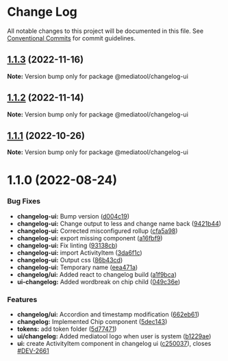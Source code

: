 # Change Log

All notable changes to this project will be documented in this file.
See [Conventional Commits](https://conventionalcommits.org) for commit guidelines.

## [1.1.3](https://github.com/mediatool/mediatool/compare/@mediatool/changelog-ui@1.1.2...@mediatool/changelog-ui@1.1.3) (2022-11-16)

**Note:** Version bump only for package @mediatool/changelog-ui





## [1.1.2](https://github.com/mediatool/mediatool/compare/@mediatool/changelog-ui@1.1.1...@mediatool/changelog-ui@1.1.2) (2022-11-14)

**Note:** Version bump only for package @mediatool/changelog-ui





## [1.1.1](https://github.com/mediatool/mediatool/compare/@mediatool/changelog-ui@1.1.0...@mediatool/changelog-ui@1.1.1) (2022-10-26)

**Note:** Version bump only for package @mediatool/changelog-ui





# 1.1.0 (2022-08-24)


### Bug Fixes

* **changelog-ui:** Bump version ([d004c19](https://github.com/mediatool/mediatool/commit/d004c193254bd217aee3fee24744f0fb635249b0))
* **changelog-ui:** Change output to less and change name back ([9421b44](https://github.com/mediatool/mediatool/commit/9421b44076e7110d8c4ac057fdbbf08a9a7b8d2e))
* **changelog-ui:** Corrected misconfigured rollup ([cfa5a98](https://github.com/mediatool/mediatool/commit/cfa5a9895916c78dc3c24c74300c148c1e343926))
* **changelog-ui:** export missing component ([a16fbf9](https://github.com/mediatool/mediatool/commit/a16fbf973a057b4bb6b4d42f752c299e0bdb69a3))
* **changelog-ui:** Fix linting ([93138cb](https://github.com/mediatool/mediatool/commit/93138cb508ff4b4acc937faffae89e82a964a815))
* **changelog-ui:** import ActivityItem ([3da6f1c](https://github.com/mediatool/mediatool/commit/3da6f1c975e9f5fd00f3fe1b26756c3c4072d251))
* **changelog-ui:** Output css ([86b43cd](https://github.com/mediatool/mediatool/commit/86b43cdf7ad0ba5fa9d60ed6840f8c6b0a231138))
* **changelog-ui:** Temporary name ([eea471a](https://github.com/mediatool/mediatool/commit/eea471ae9960391e544ef9fd5ee620425f56219f))
* **changelog/ui:** Added react to changelog build ([a1f9bca](https://github.com/mediatool/mediatool/commit/a1f9bca3cdc7d8fdedc3d4642589ec23a93fab26))
* **ui-changelog:** Added wordbreak on chip child ([049c36e](https://github.com/mediatool/mediatool/commit/049c36e1bac3c335a1ed484fe964ecfc8a20925d))


### Features

* **changelog/ui:** Accordion and timestamp modification ([662eb61](https://github.com/mediatool/mediatool/commit/662eb6197f0771535f7d189ad0c2bd3a051d2257))
* **changelog:** Implemented Chip component ([5dec143](https://github.com/mediatool/mediatool/commit/5dec1439372961a8f5adcb43548d1f8a8ef9dd5b))
* **tokens:** add token folder ([5d77471](https://github.com/mediatool/mediatool/commit/5d77471de618455093c5bab46f1b0c9aae2dc7dd))
* **ui/changelog:** Added mediatool logo when user is system ([b1229ae](https://github.com/mediatool/mediatool/commit/b1229aec43e1e722e593c772243bfc449e4c3f77))
* **ui:** create ActivityItem component in changelog ui ([c250037](https://github.com/mediatool/mediatool/commit/c2500377ba1ff08932981b725ddcf60c782e3e1c)), closes [#DEV-2661](https://github.com/mediatool/mediatool/issues/DEV-2661)
